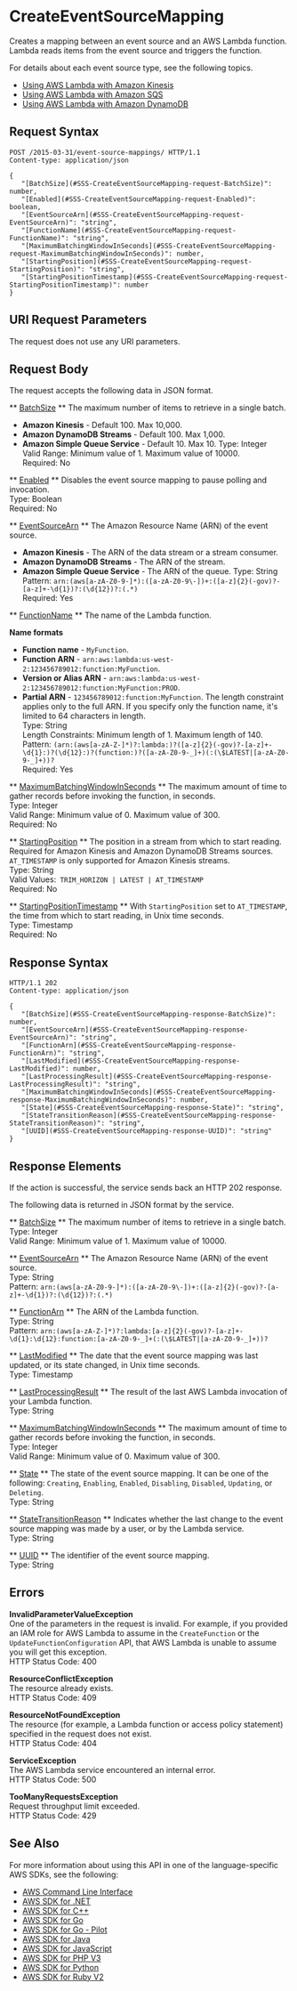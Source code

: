 # CreateEventSourceMapping<a name="API_CreateEventSourceMapping"></a>

Creates a mapping between an event source and an AWS Lambda function\. Lambda reads items from the event source and triggers the function\.

For details about each event source type, see the following topics\.
+  [Using AWS Lambda with Amazon Kinesis](https://docs.aws.amazon.com/lambda/latest/dg/with-kinesis.html) 
+  [Using AWS Lambda with Amazon SQS](https://docs.aws.amazon.com/lambda/latest/dg/with-sqs.html) 
+  [Using AWS Lambda with Amazon DynamoDB](https://docs.aws.amazon.com/lambda/latest/dg/with-ddb.html) 

## Request Syntax<a name="API_CreateEventSourceMapping_RequestSyntax"></a>

```
POST /2015-03-31/event-source-mappings/ HTTP/1.1
Content-type: application/json

{
   "[BatchSize](#SSS-CreateEventSourceMapping-request-BatchSize)": number,
   "[Enabled](#SSS-CreateEventSourceMapping-request-Enabled)": boolean,
   "[EventSourceArn](#SSS-CreateEventSourceMapping-request-EventSourceArn)": "string",
   "[FunctionName](#SSS-CreateEventSourceMapping-request-FunctionName)": "string",
   "[MaximumBatchingWindowInSeconds](#SSS-CreateEventSourceMapping-request-MaximumBatchingWindowInSeconds)": number,
   "[StartingPosition](#SSS-CreateEventSourceMapping-request-StartingPosition)": "string",
   "[StartingPositionTimestamp](#SSS-CreateEventSourceMapping-request-StartingPositionTimestamp)": number
}
```

## URI Request Parameters<a name="API_CreateEventSourceMapping_RequestParameters"></a>

The request does not use any URI parameters\.

## Request Body<a name="API_CreateEventSourceMapping_RequestBody"></a>

The request accepts the following data in JSON format\.

 ** [BatchSize](#API_CreateEventSourceMapping_RequestSyntax) **   <a name="SSS-CreateEventSourceMapping-request-BatchSize"></a>
The maximum number of items to retrieve in a single batch\.  
+  **Amazon Kinesis** \- Default 100\. Max 10,000\.
+  **Amazon DynamoDB Streams** \- Default 100\. Max 1,000\.
+  **Amazon Simple Queue Service** \- Default 10\. Max 10\.
Type: Integer  
Valid Range: Minimum value of 1\. Maximum value of 10000\.  
Required: No

 ** [Enabled](#API_CreateEventSourceMapping_RequestSyntax) **   <a name="SSS-CreateEventSourceMapping-request-Enabled"></a>
Disables the event source mapping to pause polling and invocation\.  
Type: Boolean  
Required: No

 ** [EventSourceArn](#API_CreateEventSourceMapping_RequestSyntax) **   <a name="SSS-CreateEventSourceMapping-request-EventSourceArn"></a>
The Amazon Resource Name \(ARN\) of the event source\.  
+  **Amazon Kinesis** \- The ARN of the data stream or a stream consumer\.
+  **Amazon DynamoDB Streams** \- The ARN of the stream\.
+  **Amazon Simple Queue Service** \- The ARN of the queue\.
Type: String  
Pattern: `arn:(aws[a-zA-Z0-9-]*):([a-zA-Z0-9\-])+:([a-z]{2}(-gov)?-[a-z]+-\d{1})?:(\d{12})?:(.*)`   
Required: Yes

 ** [FunctionName](#API_CreateEventSourceMapping_RequestSyntax) **   <a name="SSS-CreateEventSourceMapping-request-FunctionName"></a>
The name of the Lambda function\.  

**Name formats**
+  **Function name** \- `MyFunction`\.
+  **Function ARN** \- `arn:aws:lambda:us-west-2:123456789012:function:MyFunction`\.
+  **Version or Alias ARN** \- `arn:aws:lambda:us-west-2:123456789012:function:MyFunction:PROD`\.
+  **Partial ARN** \- `123456789012:function:MyFunction`\.
The length constraint applies only to the full ARN\. If you specify only the function name, it's limited to 64 characters in length\.  
Type: String  
Length Constraints: Minimum length of 1\. Maximum length of 140\.  
Pattern: `(arn:(aws[a-zA-Z-]*)?:lambda:)?([a-z]{2}(-gov)?-[a-z]+-\d{1}:)?(\d{12}:)?(function:)?([a-zA-Z0-9-_]+)(:(\$LATEST|[a-zA-Z0-9-_]+))?`   
Required: Yes

 ** [MaximumBatchingWindowInSeconds](#API_CreateEventSourceMapping_RequestSyntax) **   <a name="SSS-CreateEventSourceMapping-request-MaximumBatchingWindowInSeconds"></a>
The maximum amount of time to gather records before invoking the function, in seconds\.  
Type: Integer  
Valid Range: Minimum value of 0\. Maximum value of 300\.  
Required: No

 ** [StartingPosition](#API_CreateEventSourceMapping_RequestSyntax) **   <a name="SSS-CreateEventSourceMapping-request-StartingPosition"></a>
The position in a stream from which to start reading\. Required for Amazon Kinesis and Amazon DynamoDB Streams sources\. `AT_TIMESTAMP` is only supported for Amazon Kinesis streams\.  
Type: String  
Valid Values:` TRIM_HORIZON | LATEST | AT_TIMESTAMP`   
Required: No

 ** [StartingPositionTimestamp](#API_CreateEventSourceMapping_RequestSyntax) **   <a name="SSS-CreateEventSourceMapping-request-StartingPositionTimestamp"></a>
With `StartingPosition` set to `AT_TIMESTAMP`, the time from which to start reading, in Unix time seconds\.  
Type: Timestamp  
Required: No

## Response Syntax<a name="API_CreateEventSourceMapping_ResponseSyntax"></a>

```
HTTP/1.1 202
Content-type: application/json

{
   "[BatchSize](#SSS-CreateEventSourceMapping-response-BatchSize)": number,
   "[EventSourceArn](#SSS-CreateEventSourceMapping-response-EventSourceArn)": "string",
   "[FunctionArn](#SSS-CreateEventSourceMapping-response-FunctionArn)": "string",
   "[LastModified](#SSS-CreateEventSourceMapping-response-LastModified)": number,
   "[LastProcessingResult](#SSS-CreateEventSourceMapping-response-LastProcessingResult)": "string",
   "[MaximumBatchingWindowInSeconds](#SSS-CreateEventSourceMapping-response-MaximumBatchingWindowInSeconds)": number,
   "[State](#SSS-CreateEventSourceMapping-response-State)": "string",
   "[StateTransitionReason](#SSS-CreateEventSourceMapping-response-StateTransitionReason)": "string",
   "[UUID](#SSS-CreateEventSourceMapping-response-UUID)": "string"
}
```

## Response Elements<a name="API_CreateEventSourceMapping_ResponseElements"></a>

If the action is successful, the service sends back an HTTP 202 response\.

The following data is returned in JSON format by the service\.

 ** [BatchSize](#API_CreateEventSourceMapping_ResponseSyntax) **   <a name="SSS-CreateEventSourceMapping-response-BatchSize"></a>
The maximum number of items to retrieve in a single batch\.  
Type: Integer  
Valid Range: Minimum value of 1\. Maximum value of 10000\.

 ** [EventSourceArn](#API_CreateEventSourceMapping_ResponseSyntax) **   <a name="SSS-CreateEventSourceMapping-response-EventSourceArn"></a>
The Amazon Resource Name \(ARN\) of the event source\.  
Type: String  
Pattern: `arn:(aws[a-zA-Z0-9-]*):([a-zA-Z0-9\-])+:([a-z]{2}(-gov)?-[a-z]+-\d{1})?:(\d{12})?:(.*)` 

 ** [FunctionArn](#API_CreateEventSourceMapping_ResponseSyntax) **   <a name="SSS-CreateEventSourceMapping-response-FunctionArn"></a>
The ARN of the Lambda function\.  
Type: String  
Pattern: `arn:(aws[a-zA-Z-]*)?:lambda:[a-z]{2}(-gov)?-[a-z]+-\d{1}:\d{12}:function:[a-zA-Z0-9-_]+(:(\$LATEST|[a-zA-Z0-9-_]+))?` 

 ** [LastModified](#API_CreateEventSourceMapping_ResponseSyntax) **   <a name="SSS-CreateEventSourceMapping-response-LastModified"></a>
The date that the event source mapping was last updated, or its state changed, in Unix time seconds\.  
Type: Timestamp

 ** [LastProcessingResult](#API_CreateEventSourceMapping_ResponseSyntax) **   <a name="SSS-CreateEventSourceMapping-response-LastProcessingResult"></a>
The result of the last AWS Lambda invocation of your Lambda function\.  
Type: String

 ** [MaximumBatchingWindowInSeconds](#API_CreateEventSourceMapping_ResponseSyntax) **   <a name="SSS-CreateEventSourceMapping-response-MaximumBatchingWindowInSeconds"></a>
The maximum amount of time to gather records before invoking the function, in seconds\.  
Type: Integer  
Valid Range: Minimum value of 0\. Maximum value of 300\.

 ** [State](#API_CreateEventSourceMapping_ResponseSyntax) **   <a name="SSS-CreateEventSourceMapping-response-State"></a>
The state of the event source mapping\. It can be one of the following: `Creating`, `Enabling`, `Enabled`, `Disabling`, `Disabled`, `Updating`, or `Deleting`\.  
Type: String

 ** [StateTransitionReason](#API_CreateEventSourceMapping_ResponseSyntax) **   <a name="SSS-CreateEventSourceMapping-response-StateTransitionReason"></a>
Indicates whether the last change to the event source mapping was made by a user, or by the Lambda service\.  
Type: String

 ** [UUID](#API_CreateEventSourceMapping_ResponseSyntax) **   <a name="SSS-CreateEventSourceMapping-response-UUID"></a>
The identifier of the event source mapping\.  
Type: String

## Errors<a name="API_CreateEventSourceMapping_Errors"></a>

 **InvalidParameterValueException**   
One of the parameters in the request is invalid\. For example, if you provided an IAM role for AWS Lambda to assume in the `CreateFunction` or the `UpdateFunctionConfiguration` API, that AWS Lambda is unable to assume you will get this exception\.  
HTTP Status Code: 400

 **ResourceConflictException**   
The resource already exists\.  
HTTP Status Code: 409

 **ResourceNotFoundException**   
The resource \(for example, a Lambda function or access policy statement\) specified in the request does not exist\.  
HTTP Status Code: 404

 **ServiceException**   
The AWS Lambda service encountered an internal error\.  
HTTP Status Code: 500

 **TooManyRequestsException**   
Request throughput limit exceeded\.  
HTTP Status Code: 429

## See Also<a name="API_CreateEventSourceMapping_SeeAlso"></a>

For more information about using this API in one of the language\-specific AWS SDKs, see the following:
+  [AWS Command Line Interface](https://docs.aws.amazon.com/goto/aws-cli/lambda-2015-03-31/CreateEventSourceMapping) 
+  [AWS SDK for \.NET](https://docs.aws.amazon.com/goto/DotNetSDKV3/lambda-2015-03-31/CreateEventSourceMapping) 
+  [AWS SDK for C\+\+](https://docs.aws.amazon.com/goto/SdkForCpp/lambda-2015-03-31/CreateEventSourceMapping) 
+  [AWS SDK for Go](https://docs.aws.amazon.com/goto/SdkForGoV1/lambda-2015-03-31/CreateEventSourceMapping) 
+  [AWS SDK for Go \- Pilot](https://docs.aws.amazon.com/goto/SdkForGoPilot/lambda-2015-03-31/CreateEventSourceMapping) 
+  [AWS SDK for Java](https://docs.aws.amazon.com/goto/SdkForJava/lambda-2015-03-31/CreateEventSourceMapping) 
+  [AWS SDK for JavaScript](https://docs.aws.amazon.com/goto/AWSJavaScriptSDK/lambda-2015-03-31/CreateEventSourceMapping) 
+  [AWS SDK for PHP V3](https://docs.aws.amazon.com/goto/SdkForPHPV3/lambda-2015-03-31/CreateEventSourceMapping) 
+  [AWS SDK for Python](https://docs.aws.amazon.com/goto/boto3/lambda-2015-03-31/CreateEventSourceMapping) 
+  [AWS SDK for Ruby V2](https://docs.aws.amazon.com/goto/SdkForRubyV2/lambda-2015-03-31/CreateEventSourceMapping) 